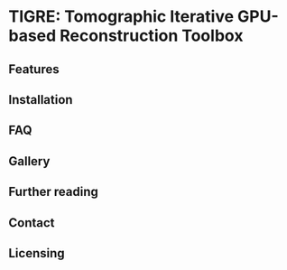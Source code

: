 TIGRE: Tomographic Iterative GPU-based Reconstruction Toolbox
======









## Features

## Installation

## FAQ

## Gallery

## Further reading

## Contact

## Licensing
